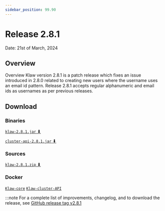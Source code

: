```yaml
---
sidebar_position: 99.90
---
```


# Release 2.8.1

Date: 21st of March, 2024

## Overview

Overview
Klaw version 2.8.1 is a patch release which fixes an issue introduced in 2.8.0 related to creating new users where the username uses an email id pattern.
Release 2.8.1 accepts regular alphanumeric and email ids as usernames as per previous releases.

## Download

### Binaries

[`klaw-2.8.1.jar` ⬇︎](https://github.com/Aiven-Open/klaw/releases/download/v2.8.1/klaw-2.8.1.jar)

[`cluster-api-2.8.1.jar` ⬇](https://github.com/Aiven-Open/klaw/releases/download/v2.8.1/cluster-api-2.8.1.jar)

### Sources

[`klaw-2.8.1.zip` ⬇](https://github.com/Aiven-Open/klaw/archive/refs/tags/v2.8.1.zip)

### Docker

[`Klaw-core`](https://hub.docker.com/r/aivenoy/klaw-core)
[`Klaw-cluster-API`](https://hub.docker.com/r/aivenoy/klaw-cluster-api)

:::note
For a complete list of improvements, changelog, and to download the
release, see [GitHub release tag v2.8.1](https://github.com/aiven/klaw/releases/tag/v2.8.1)
